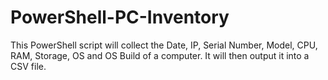 # PowerShell-PC-Inventory
This PowerShell script will collect the Date, IP, Serial Number, Model, CPU, RAM, Storage, OS and OS Build of a computer. It will then output it into a CSV file.
